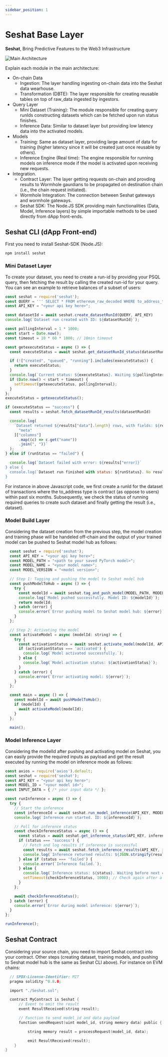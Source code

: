 ```yaml
---
sidebar_position: 1
---
```


# Seshat Base Layer


**Seshat**, Bring Predictive Features to the Web3 Infrastructure

![Main Architecture](./../static/img/main_arch.png)

Explain each module in the main architecture:
- On-chain Data
  - Ingestion: The layer handling ingesting on-chain data into the Seshat data wearhouse.
  - Transformation (DBTE): The layer responsible for creating reusable tables on top of raw_data ingested by ingestors.
- Query Layer
  - Mini Dataset (Training): The module responsible for creating query runIds constructing datasets which can be fetched upon run status finishes.
  - Inference Data: Similar to dataset layer but providing low latency data into the activated models.
- Models
  - Training: Same as dataset layer, providing large amount of data for training (higher latency since it will be created just once reusable by others).
  - Inference Engine (Real time): The engine responsible for running models on inference mode if the model is activated upon receiving new requests.
- Integration.
  - Contract Layer: The layer getting requests on-chain and provding results to Wormhole gaurdians to be propagated on destination chain (i.e., the chain request initiated).
  - Wormhole Integration: The connection between Seshat gateways and wormhole gateways.
  - Seshat SDK: The Node.JS SDK providing main functionalities (Data, Model, Inference layers) by simple importable methods to be used directly from dApp front-ends.

## Seshat CLI (dApp Front-end)

First you need to install Seshat-SDK (Node.JS):

`npm install seshat`

### Mini Dataset Layer

To create your dataset, you need to create a run-id by providing your PSQL query, then fetching the result by calling the created run-id for your query. You can see an example to retrieve balances of a subset of users:

```javascript
const seshat = require('seshat');
const QUERY = ''' SELECT * FROM ethereum_raw_decoded WHERE to_address_type = "contract" AND transaction_date >= current_date - interval "6 months"; ''';
const API_KEY = "<your api key here>";

const datasetId = await seshat.create_datasetRunId(QUERY, API_KEY)
console.log(`Dataset run created with ID: ${datasetRunId}`);

const pollingInterval = 1 * 1000;
const start = Date.now();
const timeout = 10 * 60 * 1000; // 10min timeout

const getexecuteStatus = async () => {
  const executeStatus = await seshat.get_datasetRunId_status(datasetRunId)

  if (!["created", "queued", "running"].includes(executeStatus)) {
    return executeStatus;
  }
  console.log(`Current status: ${executeStatus}. Waiting ${pollingInterval}s...`);
  if (Date.now() < start + timeout) {
    setTimeout(getexecuteStatus, pollingInterval);
  }
};
executeStatus = getexecuteStatus();

if (executeStatus == "success") {
  const results = seshat.fetch_datasetRunId_results(datasetRunId)

  console.log(
    `Dataset returned ${results["data"].length} rows, with fields: ${results[
      "meta"
    ]["columns"]
      .map((c) => c.get("name"))
      .join(", ")}`
  );
} else if (runStatus == "failed") {

  console.log(`Dataset failed with error: ${results["error]}`
} else {
  console.log(`Dataset run finished with status: ${runStatus}. No results.`);
}
```

For instance in above Javascript code, we first create a runId for the dataset of transactions where the to_address type is contract (as oppose to users) within past six months. Subsequently, we check the status of running required queries to create such dataset and finally getting the result (i.e., dataset).


### Model Build Layer

Considering the dataset creation from the previous step, the model creation and training phase will be handeled off-chain and the output of your trained model can be pushed to Seshat model hub as follows:

```javascript
  const seshat = require('seshat');
  const API_KEY = "<your api key here>";
  const MODEL_PATH = "<path to your saved PyTorch model>";
  const MODEL_NAME = "<your model name>";
  const MODEL_VERSION = "<model version>";

  // Step 1: Tagging and pushing the model to Seshat model hub
  const pushModelToHub = async () => {
    try {
      const modelId = await seshat.tag_and_push_model(MODEL_PATH, MODEL_NAME, MODEL_VERSION, API_KEY);
      console.log(`Model pushed successfully. Model ID: ${modelId}`);
      return modelId;
    } catch (error) {
      console.error(`Error pushing model to Seshat model hub: ${error}`);
    }
  };

  // Step 2: Activating the model
  const activateModel = async (modelId: string) => {
    try {
      const activationStatus = await seshat.activate_model(modelId, API_KEY);
      if (activationStatus === 'activated') {
        console.log(`Model activated successfully.`);
      } else {
        console.log(`Model activation status: ${activationStatus}`);
      }
    } catch (error) {
      console.error(`Error activating model: ${error}`);
    }
  };

  const main = async () => {
    const modelId = await pushModelToHub();
    if (modelId) {
      await activateModel(modelId);
    }
  };

  main();
```

### Model Inference Layer

Considering the modelId after pushing and activating model on Seshat, you can easily provide the required inputs as payload and get the result executed by running the model on inference mode as follows:

```javascript
const axios = require('axios').default;
const seshat = require('seshat');
const API_KEY = "<your api key here>";
const MODEL_ID = "<your model id>"; 
const INPUT_DATA = { /* your input data */ };

const runInference = async () => {
  try {
    // Start the inference
    const inferenceId = await seshat.run_model_inference(API_KEY, MODEL_ID, INPUT_DATA);
    console.log(`Inference run started. ID: ${inferenceId}`);

    // Poll for inference status
    const checkInferenceStatus = async () => {
      const status = await seshat.get_inference_status(API_KEY, inferenceId);
      if (status === 'success') {
        // Fetch and log results if inference is successful
        const results = await seshat.fetch_inference_results(API_KEY, inferenceId);
        console.log(`Inference returned results: ${JSON.stringify(results)}`);
      } else if (status === 'failed') {
        console.error(`Inference failed.`);
      } else {
        console.log(`Inference status: ${status}. Waiting before next check...`);
        setTimeout(checkInferenceStatus, 1000); // Check again after a delay
      }
    };

    await checkInferenceStatus();
  } catch (error) {
    console.error(`Error during model inference: ${error}`);
  }
};

runInference();
```

## Seshat Contract
Considering your source chain, you need to import Seshat contract into your contract. Other steps (creating dataset, training models, and pushing to Seshat model hub is the same as Seshat CLI above). For instance on EVM chains:

```c
  // SPDX-License-Identifier: MIT
  pragma solidity ^0.8.0;

  import "./Seshat.sol";

  contract MyContract is Seshat {
      // Event to emit the result
      event ResultReceived(string result);

      // Function to send model_id and data payload
      function sendRequest(uint model_id, string memory data) public {

          string memory result = processRequest(model_id, data);

          emit ResultReceived(result);
    }
}
```